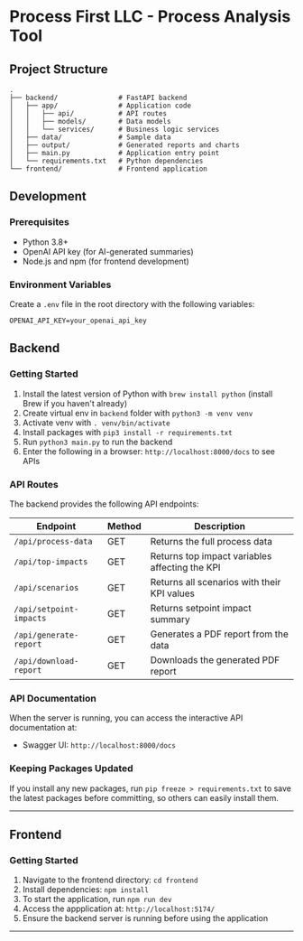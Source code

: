 # Process First LLC - Process Analysis Tool

## Project Structure
```
.
├── backend/               # FastAPI backend
│   ├── app/               # Application code
│   │   ├── api/           # API routes
│   │   ├── models/        # Data models
│   │   └── services/      # Business logic services
│   ├── data/              # Sample data
│   ├── output/            # Generated reports and charts
│   ├── main.py            # Application entry point
│   └── requirements.txt   # Python dependencies
└── frontend/              # Frontend application
```

## Development
### Prerequisites
- Python 3.8+
- OpenAI API key (for AI-generated summaries)
- Node.js and npm (for frontend development)

### Environment Variables
Create a `.env` file in the root directory with the following variables:
```
OPENAI_API_KEY=your_openai_api_key
```

## Backend

### Getting Started
1. Install the latest version of Python with `brew install python` (install Brew if you haven't already)
2. Create virtual env in `backend` folder with `python3 -m venv venv`
3. Activate venv with `. venv/bin/activate`
4. Install packages with `pip3 install -r requirements.txt`
5. Run `python3 main.py` to run the backend
6. Enter the following in a browser: `http://localhost:8000/docs` to see APIs

### API Routes
The backend provides the following API endpoints:

| Endpoint | Method | Description |
|----------|--------|-------------|
| `/api/process-data` | GET | Returns the full process data |
| `/api/top-impacts` | GET | Returns top impact variables affecting the KPI |
| `/api/scenarios` | GET | Returns all scenarios with their KPI values |
| `/api/setpoint-impacts` | GET | Returns setpoint impact summary |
| `/api/generate-report` | GET | Generates a PDF report from the data |
| `/api/download-report` | GET | Downloads the generated PDF report |

### API Documentation

When the server is running, you can access the interactive API documentation at:
- Swagger UI: `http://localhost:8000/docs`

### Keeping Packages Updated
If you install any new packages, run `pip freeze > requirements.txt` to save the latest packages before committing, so others can easily install them.

---

## Frontend
### Getting Started
1. Navigate to the frontend directory: `cd frontend`
2. Install dependencies: `npm install`
3. To start the application, run `npm run dev`
4. Access the appplication at: `http://localhost:5174/`
5. Ensure the backend server is running before using the application

---
